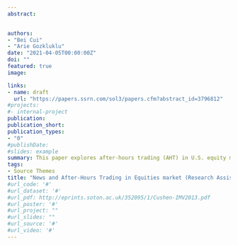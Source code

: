 ```yaml
---
abstract: 

 
authors:
- "Bei Cui"
- "Arie Gozkluklu"
date: "2021-04-05T00:00:00Z"
doi: ""
featured: true
image:

links:
- name: draft
  url: "https://papers.ssrn.com/sol3/papers.cfm?abstract_id=3796812"
#projects:
#- internal-project
publication: 
publication_short:
publication_types:
- "0"
#publishDate: 
#slides: example
summary: This paper explores after-hours trading (AHT) in U.S. equity markets.
tags:
- Source Themes
title: "News and After-Hours Trading in Equities market (Research Assistant)"
#url_code: '#'
#url_dataset: '#'
#url_pdf: http://eprints.soton.ac.uk/352095/1/Cushen-IMV2013.pdf
#url_poster: '#'
#url_project: ""
#url_slides: ""
#url_source: '#'
#url_video: '#'
---
```


